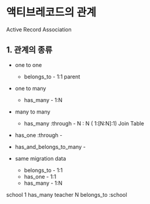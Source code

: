 # 액티브레코드의 관계

Active Record Association

## 1. 관계의 종류

* one to one 
    * belongs_to - 1:1 parent 
    <!-- * has_one - 1:1 child  -->

* one to many
    * has_many - 1:N
* many to many
    * has_many :through - N : N ( 1:[N:N]:1) Join Table 

* has_one :through - 
* has_and_belongs_to_many - 

* same migration data
    * belongs_to - 1:1
    * has_one - 1:1
    * has_many - 1:N


school 1 has_many
teacher N belongs_to :school


